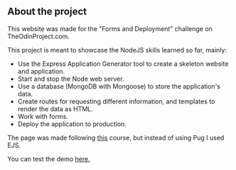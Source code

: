 ## About the project

This website was made for the "Forms and Deployment" challenge on TheOdinProject.com.

This project is meant to showcase the NodeJS skills learned so far, mainly:

- Use the Express Application Generator tool to create a skeleton website and application.
- Start and stop the Node web server.
- Use a database (MongoDB with Mongoose) to store the application's data.
- Create routes for requesting different information, and templates to render the data as HTML.
- Work with forms.
- Deploy the application to production.

The page was made following [this](https://developer.mozilla.org/en-US/docs/Learn/Server-side/Express_Nodejs/Tutorial_local_library_website) course, but instead of using Pug I used EJS.

You can test the demo [here.](https://express-locallibrary-tutorial-7dn5.onrender.com)
